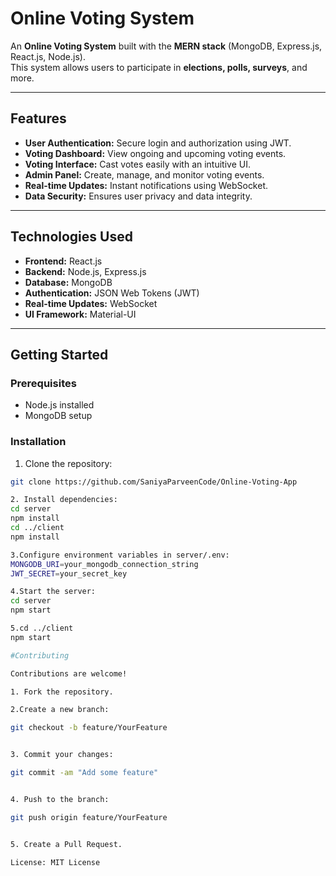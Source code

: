 # Online Voting System

An **Online Voting System** built with the **MERN stack** (MongoDB, Express.js, React.js, Node.js).  
This system allows users to participate in **elections, polls, surveys**, and more.

---

## Features

- **User Authentication:** Secure login and authorization using JWT.  
- **Voting Dashboard:** View ongoing and upcoming voting events.  
- **Voting Interface:** Cast votes easily with an intuitive UI.  
- **Admin Panel:** Create, manage, and monitor voting events.  
- **Real-time Updates:** Instant notifications using WebSocket.  
- **Data Security:** Ensures user privacy and data integrity.  

---

## Technologies Used

- **Frontend:** React.js  
- **Backend:** Node.js, Express.js  
- **Database:** MongoDB  
- **Authentication:** JSON Web Tokens (JWT)  
- **Real-time Updates:** WebSocket  
- **UI Framework:** Material-UI  

---

## Getting Started

### Prerequisites
- Node.js installed
- MongoDB setup

### Installation
1. Clone the repository:
```bash
git clone https://github.com/SaniyaParveenCode/Online-Voting-App

2. Install dependencies:
cd server
npm install
cd ../client
npm install

3.Configure environment variables in server/.env:
MONGODB_URI=your_mongodb_connection_string
JWT_SECRET=your_secret_key

4.Start the server:
cd server
npm start

5.cd ../client
npm start

#Contributing

Contributions are welcome!

1. Fork the repository.

2.Create a new branch:

git checkout -b feature/YourFeature


3. Commit your changes:

git commit -am "Add some feature"


4. Push to the branch:

git push origin feature/YourFeature


5. Create a Pull Request.

License: MIT License
